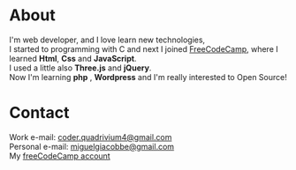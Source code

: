

# About
I'm web developer, and I love learn new technologies, <br>
I started to programming with C and next I joined [FreeCodeCamp](https://www.freecodecamp.org/), where I learned **Html**, **Css** and **JavaScript**. <br>
I used a little also **Three.js** and **jQuery**. <br>
Now I'm learning **php** , **Wordpress** and I'm really interested to Open Source!

# Contact
Work e-mail: coder.quadrivium4@gmail.com<br>
Personal e-mail: miguelgiacobbe@gmail.com<br>
My [freeCodeCamp account](https://www.freecodecamp.org/procoder4)

